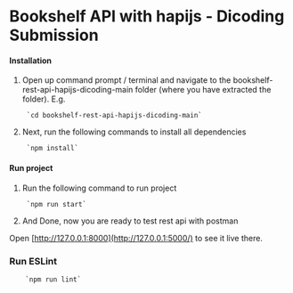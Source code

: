 # Bookshelf API with hapijs - Dicoding Submission

#### Installation

1. Open up command prompt / terminal and navigate to the bookshelf-rest-api-hapijs-dicoding-main folder (where you have extracted the folder). E.g.

		`cd bookshelf-rest-api-hapijs-dicoding-main`

2. Next, run the following commands to install all dependencies

		`npm install`


#### Run project

1. Run the following command to run project

		`npm run start`

2. And Done, now you are ready to test rest api with postman
	
Open  [http://127.0.0.1:8000](http://127.0.0.1:5000/)  to see it live there.

### Run ESLint 

		`npm run lint`

